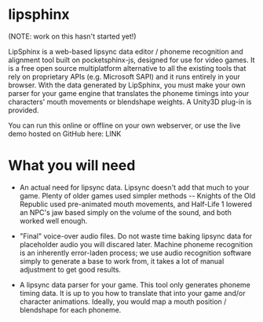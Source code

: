 lipsphinx
=========

(NOTE: work on this hasn't started yet!)

LipSphinx is a web-based lipsync data editor / phoneme recognition and alignment tool built on pocketsphinx-js, designed for use for video games. It is a free open source multiplatform alternative to all the existing tools that rely on proprietary APIs (e.g. Microsoft SAPI) and it runs entirely in your browser. With the data generated by LipSphinx, you must make your own parser for your game engine that translates the phoneme timings into your characters' mouth movements or blendshape weights. A Unity3D plug-in is provided.

You can run this online or offline on your own webserver, or use the live demo hosted on GitHub here: LINK

# What you will need

* An actual need for lipsync data. Lipsync doesn't add that much to your game. Plenty of older games used simpler methods -- Knights of the Old Republic used pre-animated mouth movements, and Half-Life 1 lowered an NPC's jaw based simply on the volume of the sound, and both worked well enough.

* "Final" voice-over audio files. Do not waste time baking lipsync data for placeholder audio you will discared later. Machine phoneme recognition is an inherently error-laden process; we use audio recognition software simply to generate a base to work from, it takes a lot of manual adjustment to get good results.

* A lipsync data parser for your game. This tool only generates phoneme timing data. It is up to you how to translate that into your game and/or character animations. Ideally, you would map a mouth position / blendshape for each phoneme.
